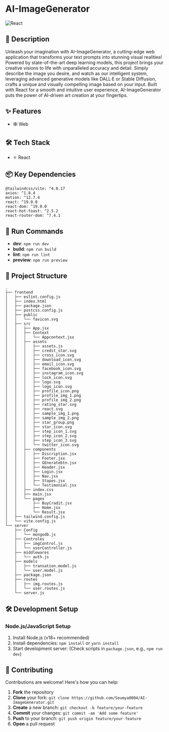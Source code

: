 # AI-ImageGenerator

![React](https://img.shields.io/badge/-React-blue?logo=react&logoColor=white)

## 📝 Description

Unleash your imagination with AI-ImageGenerator, a cutting-edge web application that transforms your text prompts into stunning visual realities! Powered by state-of-the-art deep learning models, this project brings your creative visions to life with unparalleled accuracy and detail. Simply describe the image you desire, and watch as our intelligent system, leveraging advanced generative models like DALL·E or Stable Diffusion, crafts a unique and visually compelling image based on your input. Built with React for a smooth and intuitive user experience, AI-ImageGenerator puts the power of AI-driven art creation at your fingertips.

## ✨ Features

- 🕸️ Web


## 🛠️ Tech Stack

- ⚛️ React


## 📦 Key Dependencies

```
@tailwindcss/vite: ^4.0.17
axios: ^1.8.4
motion: ^12.7.4
react: ^19.0.0
react-dom: ^19.0.0
react-hot-toast: ^2.5.2
react-router-dom: ^7.4.1
```

## 🚀 Run Commands

- **dev**: `npm run dev`
- **build**: `npm run build`
- **lint**: `npm run lint`
- **preview**: `npm run preview`


## 📁 Project Structure

```
.
├── frontend
│   ├── eslint.config.js
│   ├── index.html
│   ├── package.json
│   ├── postcss.config.js
│   ├── public
│   │   └── favicon.svg
│   ├── src
│   │   ├── App.jsx
│   │   ├── Context
│   │   │   └── Appcontext.jsx
│   │   ├── assets
│   │   │   ├── assets.js
│   │   │   ├── credit_star.svg
│   │   │   ├── cross_icon.svg
│   │   │   ├── download_icon.svg
│   │   │   ├── email_icon.svg
│   │   │   ├── facebook_icon.svg
│   │   │   ├── instagram_icon.svg
│   │   │   ├── lock_icon.svg
│   │   │   ├── logo.svg
│   │   │   ├── logo_icon.svg
│   │   │   ├── profile_icon.png
│   │   │   ├── profile_img_1.png
│   │   │   ├── profile_img_2.png
│   │   │   ├── rating_star.svg
│   │   │   ├── react.svg
│   │   │   ├── sample_img_1.png
│   │   │   ├── sample_img_2.png
│   │   │   ├── star_group.png
│   │   │   ├── star_icon.svg
│   │   │   ├── step_icon_1.svg
│   │   │   ├── step_icon_2.svg
│   │   │   ├── step_icon_3.svg
│   │   │   └── twitter_icon.svg
│   │   ├── components
│   │   │   ├── Discription.jsx
│   │   │   ├── Footer.jsx
│   │   │   ├── GEneratebtn.jsx
│   │   │   ├── Header.jsx
│   │   │   ├── Login.jsx
│   │   │   ├── Nav.jsx
│   │   │   ├── Stapes.jsx
│   │   │   └── Testimonial.jsx
│   │   ├── index.css
│   │   ├── main.jsx
│   │   └── pages
│   │       ├── BuyCradit.jsx
│   │       ├── Home.jsx
│   │       └── Result.jsx
│   ├── tailwind.config.js
│   └── vite.config.js
└── server
    ├── Config
    │   └── mongodb.js
    ├── Controles
    │   ├── imgControl.js
    │   └── userController.js
    ├── middlewares
    │   └── auth.js
    ├── models
    │   ├── transation.model.js
    │   └── user.model.js
    ├── package.json
    ├── routes
    │   ├── img.routes.js
    │   └── user.routes.js
    └── server.js
```

## 🛠️ Development Setup

### Node.js/JavaScript Setup
1. Install Node.js (v18+ recommended)
2. Install dependencies: `npm install` or `yarn install`
3. Start development server: (Check scripts in `package.json`, e.g., `npm run dev`)


## 👥 Contributing

Contributions are welcome! Here's how you can help:

1. **Fork** the repository
2. **Clone** your fork: `git clone https://github.com/Soumya0004/AI-ImageGenerator.git`
3. **Create** a new branch: `git checkout -b feature/your-feature`
4. **Commit** your changes: `git commit -am 'Add some feature'`
5. **Push** to your branch: `git push origin feature/your-feature`
6. **Open** a pull request

